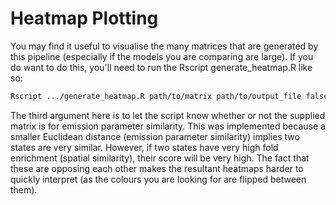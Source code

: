 # Heatmap Plotting

You may find it useful to visualise the many matrices that are generated by
this pipeline (especially if the models you are comparing are large). If you do
want to do this, you'll need to run the Rscript generate_heatmap.R like so:

```bash
Rscript .../generate_heatmap.R path/to/matrix path/to/output_file false
```

The third argument here is to let the script know whether or not the supplied
matrix is for emission parameter similarity. This was implemented because a
smaller Euclidean distance (emission parameter similarity) implies two states
are very similar. However, if two states have very high fold enrichment
(spatial similarity), their score will be very high. The fact that these are
opposing each other makes the resultant heatmaps harder to quickly interpret
(as the colours you are looking for are flipped between them).
